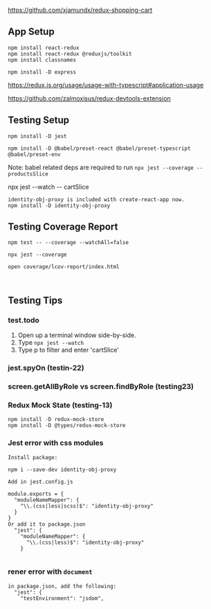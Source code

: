 https://github.com/xjamundx/redux-shopping-cart

## App Setup

```
npm install react-redux
npm install react-redux @reduxjs/toolkit
npm install classnames

npm install -D express

```

https://redux.js.org/usage/usage-with-typescript#application-usage

https://github.com/zalmoxisus/redux-devtools-extension

## Testing Setup

```
npm install -D jest

npm install -D @babel/preset-react @babel/preset-typescript @babel/preset-env
```

Note: babel related deps are required to run `npx jest --coverage -- productsSlice`

npx jest --watch -- cartSlice

```
identity-obj-proxy is included with create-react-app now.
npm install -D identity-obj-proxy
```

## Testing Coverage Report

```
npm test -- --coverage --watchAll=false

npx jest --coverage

open coverage/lcov-report/index.html



```

## Testing Tips

### test.todo

1. Open up a terminal window side-by-side.
2. Type `npx jest --watch`
3. Type p to filter and enter 'cartSlice'

### jest.spyOn (testin-22)

### screen.getAllByRole vs screen.findByRole (testing23)

### Redux Mock State (testing-13)

```
npm install -D redux-mock-store
npm install -D @types/redux-mock-store
```

### Jest error with css modules

```
Install package:

npm i --save-dev identity-obj-proxy

Add in jest.config.js

module.exports = {
  "moduleNameMapper": {
    "\\.(css|less|scss)$": "identity-obj-proxy"
  }
}
Or add it to package.json
  "jest": {
    "moduleNameMapper": {
      "\\.(css|less)$": "identity-obj-proxy"
    }


```

### rener error with `document`

```
in package.json, add the following:
  "jest": {
    "testEnvironment": "jsdom",
```
